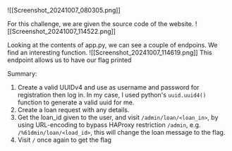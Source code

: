 ![[Screenshot_20241007_080305.png]]

For this challenge, we are given the source code of the website.
![[Screenshot_20241007_114522.png]]

Looking at the contents of app.py, we can see a couple of endpoins. We find an interesting function.
![[Screenshot_20241007_114619.png]] This endpoint allows us to have our flag printed


Summary:
1. Create a valid UUIDv4 and use as username and password for registration then log in. In my case, I used python's `uuid.uuid4()` function to generate a valid uuid for me.
2. Create a loan request with any details.
3. Get the loan_id given to the user, and visit `/admin/loan/<loan_in>`, by using URL-encoding to bypass HAProxy restriction `/admin`, e.g. `/%61dmin/loan/<load_id>`, this will change the loan message to the flag.
4. Visit `/` once again to get the flag